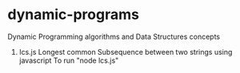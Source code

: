 # dynamic-programs
Dynamic Programming algorithms and Data Structures concepts 

1. lcs.js  Longest common Subsequence between two strings using javascript 
    To run "node lcs.js"

